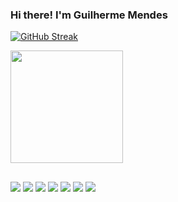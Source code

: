 ### Hi there! I'm Guilherme Mendes

[![GitHub Streak](https://streak-stats.demolab.com?user=guimsmendes&theme=ayu-mirage&border_radius=50&exclude_days=Sun%2CSat&card_height=200)](https://git.io/streak-stats)
 <div>
  <a href="https://www.hackerrank.com/guimsmendes">
  
  <img height="180em" src="https://github-readme-stats.vercel.app/api/top-langs/?username=guimsmendes&layout=compact&langs_count=7&theme=ayu-mirage&border_radius=50"/>
</div>

   ##
 
<div> 
  <a href="https://www.linkedin.com/in/guilherme-mendes-b5381555/" target="_blank"><img src="https://img.shields.io/badge/-LinkedIn-%230077B5?style=for-the-badge&logo=linkedin&logoColor=white" target="_blank"></a> 
 <a href = "https://soundcloud.com/yunka-dj"><img src="https://img.shields.io/badge/SoundCloud-FF3300?style=for-the-badge&logo=soundcloud&logoColor=white" target="_blank"></a>
   <a href = "mailto:guimsmendes@gmail.com"><img src="https://img.shields.io/badge/-Gmail-%23333?style=for-the-badge&logo=gmail&logoColor=white" target="_blank"></a>
  <a href = "https://t.me/guimsmendes"><img src="https://img.shields.io/badge/Telegram-2CA5E0?style=for-the-badge&logo=telegram&logoColor=white" target="_blank"></a>
  <a href="https://instagram.com/guimsmendes" target="_blank"><img src="https://img.shields.io/badge/-Instagram-%23E4405F?style=for-the-badge&logo=instagram&logoColor=white" target="_blank"></a>
 <a href="" target="_blank"><img src="https://img.shields.io/badge/Slack-4A154B?style=for-the-badge&logo=slack&logoColor=white" target="_blank"></a> 
 <a href="https://discord.gg/jkrM5gcD" target="_blank"><img src="https://img.shields.io/badge/Discord-7289DA?style=for-the-badge&logo=discord&logoColor=white" target="_blank"></a> 
<!--  
  ![Snake animation](https://github.com/guimsmendes/guimsmendes/blob/output/github-contribution-grid-snake.svg)
 -->
 

 </div>



